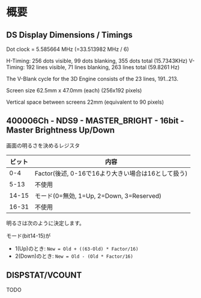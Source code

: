 # 概要

## DS Display Dimensions / Timings

Dot clock = 5.585664 MHz (=33.513982 MHz / 6)

H-Timing: 256 dots visible, 99 dots blanking, 355 dots total (15.7343KHz)
V-Timing: 192 lines visible, 71 lines blanking, 263 lines total (59.8261 Hz)

The V-Blank cycle for the 3D Engine consists of the 23 lines, 191..213.

Screen size 62.5mm x 47.0mm (each) (256x192 pixels)

Vertical space between screens 22mm (equivalent to 90 pixels)

## 400006Ch - NDS9 - MASTER_BRIGHT - 16bit - Master Brightness Up/Down

画面の明るさを決めるレジスタ

ビット | 内容
-- | -- 
0-4 | Factor(後述, 0-16で16より大きい場合は16として扱う)
5-13 | 不使用
14-15 | モード(0=無効, 1=Up, 2=Down, 3=Reserved)
16-31 | 不使用

明るさは次のように決定します。

モード(bit14-15)が

- 1(Up)のとき: `New = Old + ((63-Old) * Factor/16)`
- 2(Down)のとき: `New = Old - (Old * Factor/16)`

## DISPSTAT/VCOUNT

TODO
